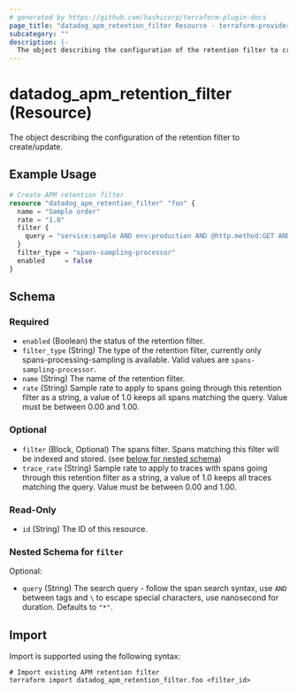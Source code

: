 ```yaml
---
# generated by https://github.com/hashicorp/terraform-plugin-docs
page_title: "datadog_apm_retention_filter Resource - terraform-provider-datadog"
subcategory: ""
description: |-
  The object describing the configuration of the retention filter to create/update.
---
```


# datadog_apm_retention_filter (Resource)

The object describing the configuration of the retention filter to create/update.

## Example Usage

```terraform
# Create APM retention filter
resource "datadog_apm_retention_filter" "foo" {
  name = "Sample order"
  rate = "1.0"
  filter {
    query = "service:sample AND env:production AND @http.method:GET AND app:sampleapp AND @http.status_code:200 AND @duration:>600000000"
  }
  filter_type = "spans-sampling-processor"
  enabled     = false
}
```

<!-- schema generated by tfplugindocs -->
## Schema

### Required

- `enabled` (Boolean) the status of the retention filter.
- `filter_type` (String) The type of the retention filter, currently only spans-processing-sampling is available. Valid values are `spans-sampling-processor`.
- `name` (String) The name of the retention filter.
- `rate` (String) Sample rate to apply to spans going through this retention filter as a string, a value of 1.0 keeps all spans matching the query. Value must be between 0.00 and 1.00.

### Optional

- `filter` (Block, Optional) The spans filter. Spans matching this filter will be indexed and stored. (see [below for nested schema](#nestedblock--filter))
- `trace_rate` (String) Sample rate to apply to traces with spans going through this retention filter as a string, a value of 1.0 keeps all traces matching the query. Value must be between 0.00 and 1.00.

### Read-Only

- `id` (String) The ID of this resource.

<a id="nestedblock--filter"></a>
### Nested Schema for `filter`

Optional:

- `query` (String) The search query - follow the span search syntax, use `AND` between tags and `\` to escape special characters, use nanosecond for duration. Defaults to `"*"`.

## Import

Import is supported using the following syntax:

```shell
# Import existing APM retention filter 
terraform import datadog_apm_retention_filter.foo <filter_id>
```

